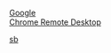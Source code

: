 [Google](https://google.com)  
[Chrome Remote Desktop](https://remotedesktop.google.com)

[sb](https://ahmad-mahrous.com/other/sb.html) 